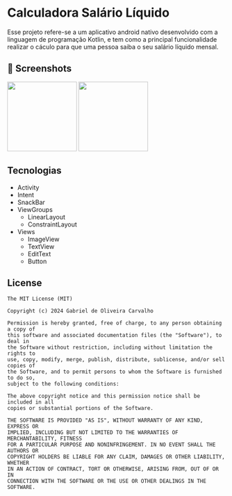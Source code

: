 # Calculadora Salário Líquido
Esse projeto refere-se a um aplicativo android nativo desenvolvido com a linguagem de programação Kotlin, e tem como a principal funcionalidade realizar o cáculo para que uma pessoa saiba o seu salário líquido mensal. 

## :camera_flash: Screenshots
<img src= "https://github.com/user-attachments/assets/f8cbcaf5-2a05-4be5-b1e8-b24a1c85e7b5" width = 160 /> 
<img src= "https://github.com/user-attachments/assets/363b89e3-096d-46c3-8008-6cbb6f078392" width = 160 /> 


## Tecnologias
- Activity
- Intent
- SnackBar
- ViewGroups
   - LinearLayout
   - ConstraintLayout
- Views
   - ImageView
   - TextView
   - EditText
   - Button


## License
```
The MIT License (MIT)

Copyright (c) 2024 Gabriel de Oliveira Carvalho

Permission is hereby granted, free of charge, to any person obtaining a copy of
this software and associated documentation files (the "Software"), to deal in
the Software without restriction, including without limitation the rights to
use, copy, modify, merge, publish, distribute, sublicense, and/or sell copies of
the Software, and to permit persons to whom the Software is furnished to do so,
subject to the following conditions:

The above copyright notice and this permission notice shall be included in all
copies or substantial portions of the Software.

THE SOFTWARE IS PROVIDED "AS IS", WITHOUT WARRANTY OF ANY KIND, EXPRESS OR
IMPLIED, INCLUDING BUT NOT LIMITED TO THE WARRANTIES OF MERCHANTABILITY, FITNESS
FOR A PARTICULAR PURPOSE AND NONINFRINGEMENT. IN NO EVENT SHALL THE AUTHORS OR
COPYRIGHT HOLDERS BE LIABLE FOR ANY CLAIM, DAMAGES OR OTHER LIABILITY, WHETHER
IN AN ACTION OF CONTRACT, TORT OR OTHERWISE, ARISING FROM, OUT OF OR IN
CONNECTION WITH THE SOFTWARE OR THE USE OR OTHER DEALINGS IN THE SOFTWARE.
```
